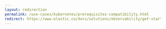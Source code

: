 ```yaml
---
layout: redirection
permalink: /use-cases/kubernetes/prerequisites-compatibility.html
redirect: https://www.elastic.co/docs/solutions/observability/get-started/opentelemetry/use-cases/kubernetes/prerequisites-compatibility
---
```

